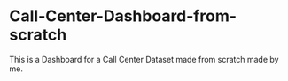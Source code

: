 # Call-Center-Dashboard-from-scratch
This is a Dashboard for a Call Center Dataset made from scratch made by me.
